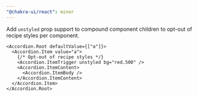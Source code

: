 ```yaml
---
"@chakra-ui/react": minor
---
```


Add `unstyled` prop support to compound component children to opt-out of recipe
styles per component.

```tsx
<Accordion.Root defaultValue={["a"]}>
  <Accordion.Item value="a">
    {/* Opt-out of recipe styles */}
    <Accordion.ItemTrigger unstyled bg="red.500" />
    <Accordion.ItemContent>
      <Accordion.ItemBody />
    </Accordion.ItemContent>
  </Accordion.Item>
</Accordion.Root>
```
